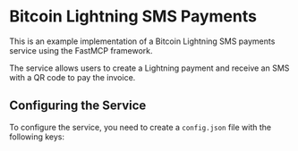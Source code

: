 # Bitcoin Lightning SMS Payments

This is an example implementation of a Bitcoin Lightning SMS payments service using the FastMCP framework.

The service allows users to create a Lightning payment and receive an SMS with a QR code to pay the invoice.

## Configuring the Service

To configure the service, you need to create a `config.json` file with the following keys:
